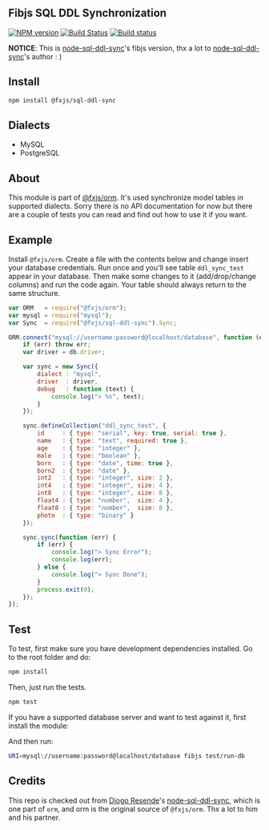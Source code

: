 ## Fibjs SQL DDL Synchronization

[![NPM version](https://img.shields.io/npm/v/@fxjs/sql-ddl-sync.svg)](https://www.npmjs.org/package/@fxjs/sql-ddl-sync)
[![Build Status](https://travis-ci.org/fxjs-modules/sql-ddl-sync.svg)](https://travis-ci.org/fxjs-modules/sql-ddl-sync)
[![Build status](https://ci.appveyor.com/api/projects/status/plarvl262d7279c3?svg=true)](https://ci.appveyor.com/project/richardo2016/sql-ddl-sync)

**NOTICE**: This is [node-sql-ddl-sync]'s fibjs version, thx a lot to [node-sql-ddl-sync]'s author : )

## Install

```sh
npm install @fxjs/sql-ddl-sync
```

## Dialects

- MySQL
- PostgreSQL

## About

This module is part of [@fxjs/orm](https://github.com/fxjs-modules/orm). It's used synchronize model tables in supported dialects.
Sorry there is no API documentation for now but there are a couple of tests you can read and find out how to use it if you want.

## Example

Install `@fxjs/orm`. Create a file with the contents below and change insert your database credentials.
Run once and you'll see table `ddl_sync_test` appear in your database. Then make some changes to it (add/drop/change columns)
and run the code again. Your table should always return to the same structure.

```js
var ORM   = require("@fxjs/orm");
var mysql = require("mysql");
var Sync  = require("@fxjs/sql-ddl-sync").Sync;

ORM.connect("mysql://username:password@localhost/database", function (err, db) {
	if (err) throw err;
	var driver = db.driver;

	var sync = new Sync({
		dialect : "mysql",
		driver  : driver,
		debug   : function (text) {
			console.log("> %s", text);
		}
	});

	sync.defineCollection("ddl_sync_test", {
		id     : { type: "serial", key: true, serial: true },
		name   : { type: "text", required: true },
		age    : { type: "integer" },
		male   : { type: "boolean" },
		born   : { type: "date", time: true },
		born2  : { type: "date" },
		int2   : { type: "integer", size: 2 },
		int4   : { type: "integer", size: 4 },
		int8   : { type: "integer", size: 8 },
		float4 : { type: "number",  size: 4 },
		float8 : { type: "number",  size: 8 },
		photo  : { type: "binary" }
	});

	sync.sync(function (err) {
		if (err) {
			console.log("> Sync Error");
			console.log(err);
		} else {
			console.log("> Sync Done");
		}
		process.exit(0);
	});
});

```
## Test

To test, first make sure you have development dependencies installed. Go to the root folder and do:

```sh
npm install
```

Then, just run the tests.

```sh
npm test
```

If you have a supported database server and want to test against it, first install the module:

And then run:

```sh
URI=mysql://username:password@localhost/database fibjs test/run-db
```

## Credits

This repo is checked out from [Diogo Resende]'s [node-sql-ddl-sync], which is one part of `orm`, and orm is the original source of `@fxjs/orm`. Thx a lot to him and his partner.


[Diogo Resende]:dresende@thinkdigital.pt
[node-sql-ddl-sync]:./README_orig.md